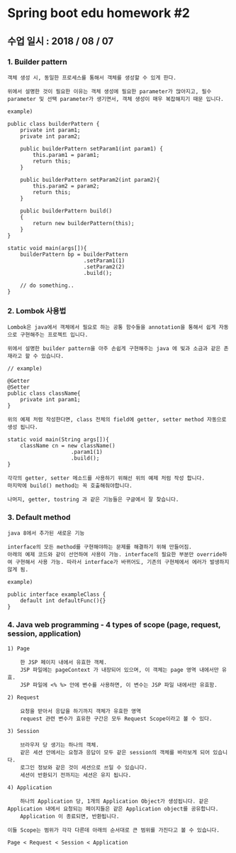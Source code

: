 # Spring boot edu homework #2

## 수업 일시 : 2018 / 08 / 07

### 1. Builder pattern

    객체 생성 시, 동일한 프로세스를 통해서 객체를 생성할 수 있게 한다.
    
    위에서 설명한 것이 필요한 이유는 객체 생성에 필요한 parameter가 많아지고, 필수 parameter 및 선택 parameter가 생기면서, 객체 생성이 매우 복잡해지기 때문 입니다.

```
example)

public class builderPattern {
    private int param1;
    private int param2;

    public builderPattern setParam1(int param1) {
        this.param1 = param1;
        return this;
    }

    public builderPattern setParam2(int param2){
        this.param2 = param2;
        return this;
    }

    public builderPattern build()
    {
        return new builderPattern(this);
    }
}

static void main(args[]){
    builderPattern bp = builderPattern
                        .setParam1(1)
                        .setParam2(2)
                        .build();

    // do something..
}
```

### 2. Lombok 사용법

    Lombok은 java에서 객체에서 필요로 하는 공통 함수들을 annotation을 통해서 쉽게 자동으로 구현해주는 프로젝트 입니다.

    위에서 설명한 builder pattern을 아주 손쉽게 구현해주는 java 에 빛과 소금과 같은 존재라고 할 수 있습니다.

```
// example)

@Getter
@Setter
public class className{
    private int param1;
}
```
    위의 예제 처럼 작성한다면, class 전체의 field에 getter, setter method 자동으로 생성 됩니다.

    static void main(String args[]){
        className cn = new className()
                        .param1(1)
                        .build();
    }

    각각의 getter, setter 메소드를 사용하기 위해선 위의 예제 처럼 작성 합니다.
    마지막에 build() method는 꼭 호출해줘야합니다.

    나머지, getter, tostring 과 같은 기능들은 구글에서 잘 찾습니다.


### 3. Default method

    java 8에서 추가된 새로운 기능

    interface의 모든 method를 구현해야하는 문제를 해결하기 위해 만들어짐.
    아래의 예제 코드와 같이 선언하여 사용이 가능. interface의 필요한 부분만 override하여 구현해서 사용 가능. 따라서 interface가 바뀌어도, 기존의 구현체에서 에러가 발생하지 않게 됨.

```
example)

public interface exampleClass {
    default int defaultFunc(){}
}
```

### 4. Java web programming - 4 types of scope (page, request, session, application)

    1) Page

        한 JSP 페이지 내에서 유효한 객체.
        JSP 파일에는 pageContext 가 내장되어 있으며, 이 객체는 page 영역 내에서만 유효.
        JSP 파일에 <% %> 안에 변수를 사용하면, 이 변수는 JSP 파일 내에서만 유효함.

    2) Request

        요청을 받아서 응답을 하기까지 객체가 유효한 영역
        request 관련 변수가 효유한 구간은 모두 Request Scope이라고 볼 수 있다.

    3) Session

        브라우저 당 생기는 하나의 객체.
        같은 세션 안에서는 요청과 응답이 모두 같은 session의 객체를 바라보게 되어 있습니다.
        로그인 정보와 같은 것이 세션으로 쓰일 수 있습니다.
        세션이 반환되기 전까지는 세션은 유지 됩니다.

    4) Application
    
        하나의 Application 당, 1개의 Application Object가 생성됩니다. 같은 Application 내에서 요청되는 페이지들은 같은 Application object를 공유합니다.
        Application 이 종료되면, 반환됩니다.

    이들 Scope는 범위가 각각 다른데 아래의 순서대로 큰 범위를 가진다고 볼 수 있습니다.

    Page < Request < Session < Application    
